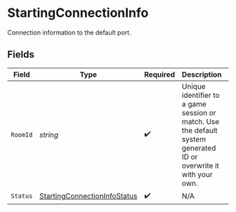 # StartingConnectionInfo

Connection information to the default port.


## Fields

| Field                                                                                                            | Type                                                                                                             | Required                                                                                                         | Description                                                                                                      | Example                                                                                                          |
| ---------------------------------------------------------------------------------------------------------------- | ---------------------------------------------------------------------------------------------------------------- | ---------------------------------------------------------------------------------------------------------------- | ---------------------------------------------------------------------------------------------------------------- | ---------------------------------------------------------------------------------------------------------------- |
| `RoomId`                                                                                                         | *string*                                                                                                         | :heavy_check_mark:                                                                                               | Unique identifier to a game session or match. Use the default system generated ID or overwrite it with your own. | 2swovpy1fnunu                                                                                                    |
| `Status`                                                                                                         | [StartingConnectionInfoStatus](../../models/shared/StartingConnectionInfoStatus.md)                              | :heavy_check_mark:                                                                                               | N/A                                                                                                              |                                                                                                                  |